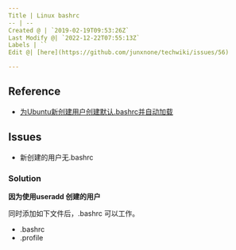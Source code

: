 ```yaml
---
Title | Linux bashrc
-- | --
Created @ | `2019-02-19T09:53:26Z`
Last Modify @| `2022-12-22T07:55:13Z`
Labels | ``
Edit @| [here](https://github.com/junxnone/techwiki/issues/56)

---
```

##  Reference
- [为Ubuntu新创建用户创建默认.bashrc并自动加载](为Ubuntu新创建用户创建默认.bashrc并自动加载)



## Issues
-  新创建的用户无.bashrc 

### Solution

**因为使用useradd 创建的用户**


同时添加如下文件后，.bashrc 可以工作。
- .bashrc
- .profile



